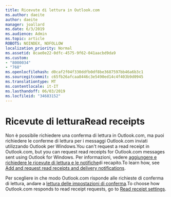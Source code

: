 ```yaml
---
title: Ricevute di lettura in Outlook.com
ms.author: daeite
author: daeite
manager: joallard
ms.date: 6/3/2019
ms.audience: Admin
ms.topic: article
ROBOTS: NOINDEX, NOFOLLOW
localization_priority: Normal
ms.assetid: 8cae0e22-0dfc-4575-9f62-041aacbd9da9
ms.custom:
- "8000034"
- "768"
ms.openlocfilehash: d0caf2f04f330ddfb0df8be3687597bb46a6b3c1
ms.sourcegitcommit: c65fb26afcaa8446c3e5490ed14c4f403b9d0945
ms.translationtype: MT
ms.contentlocale: it-IT
ms.lasthandoff: 06/03/2019
ms.locfileid: "34683152"
---
```

# <a name="read-receipts"></a><span data-ttu-id="7f294-102">Ricevute di lettura</span><span class="sxs-lookup"><span data-stu-id="7f294-102">Read receipts</span></span>

<span data-ttu-id="7f294-103">Non è possibile richiedere una conferma di lettura in Outlook.com, ma puoi richiedere le conferme di lettura per i messaggi Outlook.com inviati utilizzando Outlook per Windows.</span><span class="sxs-lookup"><span data-stu-id="7f294-103">You can't request a read receipt in Outlook.com, but you can request read receipts for Outlook.com messages sent using Outlook for Windows.</span></span> <span data-ttu-id="7f294-104">Per informazioni, vedere [aggiungere e richiedere le ricevute di lettura e le notifiche](https://support.office.com/article/a34bf70a-4c2c-4461-b2a1-12e4a7a92141)di recapito.</span><span class="sxs-lookup"><span data-stu-id="7f294-104">To learn how, see [Add and request read receipts and delivery notifications](https://support.office.com/article/a34bf70a-4c2c-4461-b2a1-12e4a7a92141).</span></span>
  
<span data-ttu-id="7f294-105">Per scegliere in che modo Outlook.com risponde alle richieste di conferma di lettura, andare a [lettura delle impostazioni di conferma](https://outlook.live.com/mail/options/mail/handling/readReceipts).</span><span class="sxs-lookup"><span data-stu-id="7f294-105">To choose how Outlook.com responds to read receipt requests, go to [Read receipt settings](https://outlook.live.com/mail/options/mail/handling/readReceipts).</span></span>